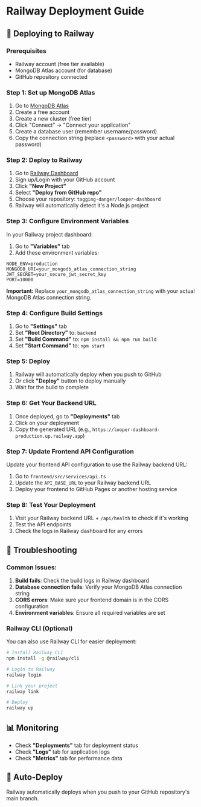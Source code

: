 # Railway Deployment Guide

## 🚀 Deploying to Railway

### Prerequisites
- Railway account (free tier available)
- MongoDB Atlas account (for database)
- GitHub repository connected

### Step 1: Set up MongoDB Atlas
1. Go to [MongoDB Atlas](https://www.mongodb.com/atlas/database)
2. Create a free account
3. Create a new cluster (free tier)
4. Click "Connect" → "Connect your application"
5. Create a database user (remember username/password)
6. Copy the connection string (replace `<password>` with your actual password)

### Step 2: Deploy to Railway
1. Go to [Railway Dashboard](https://railway.app/)
2. Sign up/Login with your GitHub account
3. Click **"New Project"**
4. Select **"Deploy from GitHub repo"**
5. Choose your repository: `tagging-danger/looper-dashboard`
6. Railway will automatically detect it's a Node.js project

### Step 3: Configure Environment Variables
In your Railway project dashboard:

1. Go to **"Variables"** tab
2. Add these environment variables:

```
NODE_ENV=production
MONGODB_URI=your_mongodb_atlas_connection_string
JWT_SECRET=your_secure_jwt_secret_key
PORT=10000
```

**Important:** Replace `your_mongodb_atlas_connection_string` with your actual MongoDB Atlas connection string.

### Step 4: Configure Build Settings
1. Go to **"Settings"** tab
2. Set **"Root Directory"** to: `backend`
3. Set **"Build Command"** to: `npm install && npm run build`
4. Set **"Start Command"** to: `npm start`

### Step 5: Deploy
1. Railway will automatically deploy when you push to GitHub
2. Or click **"Deploy"** button to deploy manually
3. Wait for the build to complete

### Step 6: Get Your Backend URL
1. Once deployed, go to **"Deployments"** tab
2. Click on your deployment
3. Copy the generated URL (e.g., `https://looper-dashboard-production.up.railway.app`)

### Step 7: Update Frontend API Configuration
Update your frontend API configuration to use the Railway backend URL:

1. Go to `frontend/src/services/api.ts`
2. Update the `API_BASE_URL` to your Railway backend URL
3. Deploy your frontend to GitHub Pages or another hosting service

### Step 8: Test Your Deployment
1. Visit your Railway backend URL + `/api/health` to check if it's working
2. Test the API endpoints
3. Check the logs in Railway dashboard for any errors

## 🔧 Troubleshooting

### Common Issues:
1. **Build fails**: Check the build logs in Railway dashboard
2. **Database connection fails**: Verify your MongoDB Atlas connection string
3. **CORS errors**: Make sure your frontend domain is in the CORS configuration
4. **Environment variables**: Ensure all required variables are set

### Railway CLI (Optional)
You can also use Railway CLI for easier deployment:

```bash
# Install Railway CLI
npm install -g @railway/cli

# Login to Railway
railway login

# Link your project
railway link

# Deploy
railway up
```

## 📊 Monitoring
- Check **"Deployments"** tab for deployment status
- Check **"Logs"** tab for application logs
- Check **"Metrics"** tab for performance data

## 🔄 Auto-Deploy
Railway automatically deploys when you push to your GitHub repository's main branch. 
